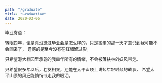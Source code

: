 ```yaml
---
path: "/graduate"
title: "Graduation"
date: 2020-03-06
---
```

毕业寄语：


转眼四年，倒是真没想过毕业会是怎么样的，只是搬走的那一天才意识到我可能不会回来了，
遗憾的是至今没有在红墙留过影，

只希望港大校园里承载的我四年所有的情绪，不会被薄扶林的妖风带走。 

只希望很多年以后，老友相聚，还能在太平山顶上讲起年轻时候的故事， 希望太平山顶的风还能悄悄带走我的眼泪。
